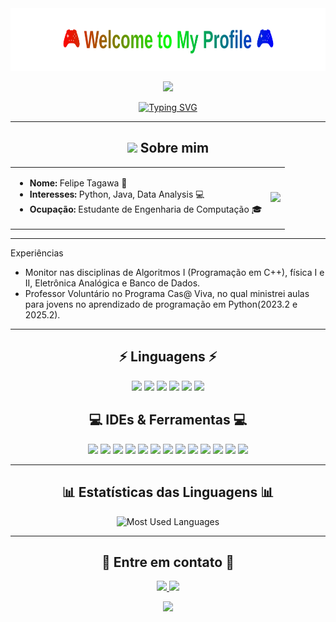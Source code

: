 <div align="center">
  <img src="github-header.svg" width="800" height="100" alt="Welcome to My Profile">
</div>

<p align="center">
  <img src="https://media.tenor.com/QTbcrC893SIAAAAi/solaire.gif">
</p>

<p align="center">
  <a href="https://git.io/typing-svg">
    <img src="https://readme-typing-svg.demolab.com?font=Fira+Code&duration=2000&pause=500&color=FF0000&center=true&vCenter=true&width=435&lines=Backend+Developer" alt="Typing SVG" />
  </a>
</p>

---
<h2 align="center"> <img src="https://media.giphy.com/media/hvRJCLFzcasrR4ia7z/giphy.gif" width="25px"> Sobre mim </h2>
<table>
<tr>
<td>

- **Nome:** Felipe Tagawa 🌟 
- **Interesses:** Python, Java, Data Analysis 💻
- **Ocupação:** Estudante de Engenharia de Computação 🎓
</td>
<td>
<img src="https://images-wixmp-ed30a86b8c4ca887773594c2.wixmp.com/f/432780e4-f104-4387-987f-8611d44dc1c4/d7vvhqh-4e2a1787-eccd-41a4-8901-74fed194c309.gif?token=eyJ0eXAiOiJKV1QiLCJhbGciOiJIUzI1NiJ9.eyJzdWIiOiJ1cm46YXBwOjdlMGQxODg5ODIyNjQzNzNhNWYwZDQxNWVhMGQyNmUwIiwiaXNzIjoidXJuOmFwcDo3ZTBkMTg4OTgyMjY0MzczYTVmMGQ0MTVlYTBkMjZlMCIsIm9iaiI6W1t7InBhdGgiOiJcL2ZcLzQzMjc4MGU0LWYxMDQtNDM4Ny05ODdmLTg2MTFkNDRkYzFjNFwvZDd2dmhxaC00ZTJhMTc4Ny1lY2NkLTQxYTQtODkwMS03NGZlZDE5NGMzMDkuZ2lmIn1dXSwiYXVkIjpbInVybjpzZXJ2aWNlOmZpbGUuZG93bmxvYWQiXX0.kAQV85pmLBElRfmTjBEsAd_u8ti8AZ05StJi45st9ew" width="200">
</td>
</tr>
</table>

---

Experiências

- Monitor nas disciplinas de Algoritmos I (Programação em C++), física I e II, Eletrônica Analógica e Banco de Dados.
- Professor Voluntário no Programa Cas@ Viva, no qual ministrei aulas para jovens no aprendizado de programação em Python(2023.2 e 2025.2).

---

<h2 align="center">⚡ Linguagens ⚡</h2>
<p align="center">
  <img src="https://img.shields.io/badge/C%20-%23A8B9CC.svg?&style=for-the-badge&logo=c&logoColor=white"/>
  <img src="https://img.shields.io/badge/C++%20-%2300599C.svg?&style=for-the-badge&logo=c%2B%2B&logoColor=white"/> 
  <img src="https://img.shields.io/badge/Python%20-%233776AB.svg?&style=for-the-badge&logo=python&logoColor=white"/>
  <img src="https://img.shields.io/badge/Java%20-%23ED8B00.svg?&style=for-the-badge&logo=coffeescript&logoColor=white"/>
  <img src="https://img.shields.io/badge/MySQL%20-%230066B6.svg?&style=for-the-badge&logo=postgresql&logoColor=white"/>
  <img src="https://img.shields.io/badge/Solidity%20-%23363636.svg?&style=for-the-badge&logo=solidity&logoColor=white"/>
</p>

<h2 align="center">💻 IDEs & Ferramentas 💻</h2>
<p align="center">
<img src="https://img.shields.io/badge/Eclipse%20IDE-%232C2255.svg?&style=for-the-badge&logo=eclipse-ide&logoColor=white"/>
<img src="https://img.shields.io/badge/IntelliJ%20IDEA-%23000000.svg?&style=for-the-badge&logo=intellij-idea&logoColor=white"/>
<img src="https://img.shields.io/badge/CLion-%2300A5E0.svg?&style=for-the-badge&logo=clion&logoColor=white"/>
<img src="https://img.shields.io/badge/PyCharm-%23000000.svg?&style=for-the-badge&logo=pycharm&logoColor=white"/>
<img src="https://img.shields.io/badge/VS%20Code-%23007ACC.svg?&style=for-the-badge&logo=visual-studio-code&logoColor=white"/>
<img src="https://img.shields.io/badge/Falcon%20C++-%2300599C.svg?&style=for-the-badge&logo=cplusplus&logoColor=white"/>
<img src="https://img.shields.io/badge/MySQL%20Workbench-%234479A1.svg?&style=for-the-badge&logo=mysql&logoColor=white"/>
<img src="https://img.shields.io/badge/Ganache-%234E3E31.svg?&style=for-the-badge&logo=ganache&logoColor=white"/>
<img src="https://img.shields.io/badge/Remix%20IDE-%23321C94.svg?&style=for-the-badge&logo=remix&logoColor=white"/>
<img src="https://img.shields.io/badge/Blockchain-%230091EB.svg?&style=for-the-badge&logo=blockchaindotcom&logoColor=white"/>
<img src="https://img.shields.io/badge/Postman-%23FF6C37.svg?&style=for-the-badge&logo=postman&logoColor=white"/>
<img src="https://img.shields.io/badge/FlutterFlow-%2302569B.svg?&style=for-the-badge&logo=flutter&logoColor=white"/>
<img src="https://img.shields.io/badge/Arduino%20IDE-%2309A1D5.svg?&style=for-the-badge&logo=arduino&logoColor=white"/>

</p>


---

<h2 align="center">📊 Estatísticas das Linguagens 📊</h2>
<p align="center">
  <img src="https://github-readme-stats.vercel.app/api/top-langs/?username=Felipe-Tagawa&layout=compact&theme=dark&hide_border=true&bg_color=0D1117&title_color=FF6B35&text_color=FFF&icon_color=FF6B35&langs_count=10&include_all_commits=true&count_private=false&hide=html,css,dockerfile,makefile,shell,batchfile" alt="Most Used Languages" />
</p>

---
<h2 align="center">🌟 Entre em contato 🌟</h2>
<p align="center">
  <a href="https://www.linkedin.com/in/felipe-tagawa/">
    <img src="https://img.shields.io/badge/LinkedIn%20-%230077B5.svg?&style=for-the-badge&logo=linkedin&logoColor=white"/>
  </a>
  <a href="mailto:felipe.ft@gec.inatel.br">
    <img src="https://img.shields.io/badge/Email%20-%23D14836.svg?&style=for-the-badge&logo=gmail&logoColor=white"/>
  </a>
</p>

<p align="center">
  <img src="https://komarev.com/ghpvc/?username=OKamizura&color=blueviolet&style=flat-square">
</p>
